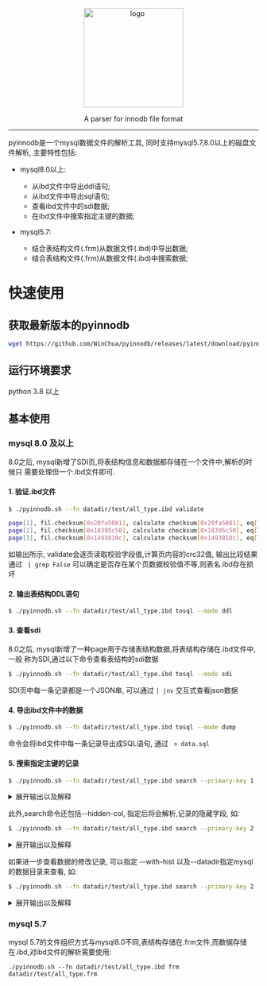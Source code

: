 <div align="center">
<img align="center" src="https://s3.bmp.ovh/imgs/2024/07/20/13701166ef090a1e.png" alt="logo" width="200px">
<p>A parser for innodb file format</p>
</div>

----

pyinnodb是一个mysql数据文件的解析工具, 同时支持mysql5.7,8.0以上的磁盘文件解析, 主要特性包括: 

* mysql8.0以上:
  * 从ibd文件中导出ddl语句;
  * 从ibd文件中导出sql语句;
  * 查看ibd文件中的sdi数据;
  * 在ibd文件中搜索指定主键的数据;

* mysql5.7:
  * 结合表结构文件(.frm)从数据文件(.ibd)中导出数据;
  * 结合表结构文件(.frm)从数据文件(.ibd)中搜索数据;

# 快速使用

## 获取最新版本的pyinnodb
```bash
wget https://github.com/WinChua/pyinnodb/releases/latest/download/pyinnodb.sh
```
## 运行环境要求
python 3.8 以上

## 基本使用

### mysql 8.0 及以上
8.0之后, mysql新增了SDI页,将表结构信息和数据都存储在一个文件中,解析的时候只
需要处理但一个.ibd文件即可.

#### 1. 验证.ibd文件
```bash
$ ./pyinnodb.sh --fn datadir/test/all_type.ibd validate

page[1], fil.checksum[0x20fa5081], calculate checksum[0x20fa5081], eq[True]
page[2], fil.checksum[0x18395c50], calculate checksum[0x18395c50], eq[True]
page[3], fil.checksum[0x1493810c], calculate checksum[0x1493810c], eq[True]
```
如输出所示, validate会逐页读取校验字段值,计算页内容的crc32值, 输出比较结果
通过 ` | grep False` 可以确定是否存在某个页数据校验值不等,则表名.ibd存在损坏

#### 2. 输出表结构DDL语句
```bash
$ ./pyinnodb.sh --fn datadir/test/all_type.ibd tosql --mode ddl
```

#### 3. 查看sdi
8.0之后, mysql新增了一种page用于存储表结构数据,将表结构存储在.ibd文件中,一般
称为SDI,通过以下命令查看表结构的sdi数据

```bash
$ ./pyinnodb.sh --fn datadir/test/all_type.ibd tosql --mode sdi
```
SDI页中每一条记录都是一个JSON串, 可以通过 ` | jnv ` 交互式查看json数据

#### 4. 导出ibd文件中的数据
```bash
$ ./pyinnodb.sh --fn datadir/test/all_type.ibd tosql --mode dump
```
命令会将ibd文件中每一条记录导出成SQL语句, 通过 ` > data.sql`

#### 5. 搜索指定主键的记录
```bash
$ ./pyinnodb.sh --fn datadir/test/all_type.ibd search --primary-key 1
```
<details>
<summary>展开输出以及解释</summary>
<pre><code>found:  all_type(id=2, BIGINT=98283201, BIT=1, DATETIME=datetime.datetime(2024, 1, 1, 9, 0, 1), DOUBLE=3.1415926, FLOAT=6.189000129699707, INTEGER=8621, LONGBLOB='xxxxxxxxxxxxxxxxxxxxxxxxxxxxxxxxxxxxxxxxxxxxxxxxxxxxxxxxxxxxxxxxxxxxxxxxxxxxxxxxxxxxxxxxxxxxxxxxxxxx', LONGTEXT='ggg', MEDIUMBLOB=None, MEDIUMINT=999999, MEDIUMTEXT=None, NUMERIC=Decimal('11'), REAL=1092.892, SMALLINT=981, TEXT='TEXT', TIME=datetime.timedelta(seconds=11040), TIMESTAMP=datetime.datetime(2024, 7, 24, 9, 5, 28), TINYBLOB='TINYBLOB', TINYINT=99, TINYTEXT='TINYTEXT', YEAR=2024, ENUM=b'a', SET='a,b,c', DECIMAL=Decimal('910.79'), CHAR=None, VARBINARY='VARBINARY', int_def_col=42, str_def_col='world')
</code></pre>

search命令通过--primary-key选项指定主键的值, 将会在ibd文件中查找主键等于该值的记录
</details>

此外,search命令还包括--hidden-col, 指定后将会解析,记录的隐藏字段, 如:
```bash
$ ./pyinnodb.sh --fn datadir/test/all_type.ibd search --primary-key 2 --hidden-col
```

<details>
<summary>展开输出以及解释</summary>
<pre><code>found:  all_type(id=2, BIGINT=98283201, BIT=1, DATETIME=datetime.datetime(2024, 1, 1, 9, 0, 1), DOUBLE=3.1415926, FLOAT=6.189000129699707, INTEGER=8621, LONGBLOB='xxxxxxxxxxxxxxxxxxxxxxxxxxxxxxxxxxxxxxxxxxxxxxxxxxxxxxxxxxxxxxxxxxxxxxxxxxxxxxxxxxxxxxxxxxxxxxxxxxxx', LONGTEXT='ggg', MEDIUMBLOB=None, MEDIUMINT=999999, MEDIUMTEXT=None, NUMERIC=Decimal('11'), REAL=1092.892, SMALLINT=981, TEXT='TEXT', TIME=datetime.timedelta(seconds=11040), TIMESTAMP=datetime.datetime(2024, 7, 24, 9, 5, 28), TINYBLOB='TINYBLOB', TINYINT=99, TINYTEXT='TINYTEXT', YEAR=2024, ENUM=b'a', SET='a,b,c', DECIMAL=Decimal('910.79'), CHAR=None, VARBINARY='VARBINARY', int_def_col=42, str_def_col='world', DB_TRX_ID=2064, DB_ROLL_PTR=MRollbackPointer(insert_flag=1, rollback_seg_id=1, page_number=257, page_offset=350))</code></pre>
相较于上一条输出, 多了<code>DB_ROOL_PTR</code>以及<code>DB_TRX_ID</code>
</details>

如果进一步查看数据的修改记录, 可以指定 --with-hist 以及--datadir指定mysql的数据目录来查看, 如:
```bash
$ ./pyinnodb.sh --fn datadir/test/all_type.ibd search --primary-key 2 --hidden-col --with-hist --datadir datadir
```

<details>
<summary>展开输出以及解释</summary>
<pre><code>found:  all_type(id=2, BIGINT=98283201, BIT=1, DATETIME=datetime.datetime(2024, 1, 1, 9, 0, 1), DOUBLE=3.1415926, FLOAT=6.189000129699707, INTEGER=8621, LONGBLOB='xxxxxxxxxxxxxxxxxxxxxxxxxxxxxxxxxxxxxxxxxxxxxxxxxxxxxxxxxxxxxxxxxxxxxxxxxxxxxxxxxxxxxxxxxxxxxxxxxxxx', LONGTEXT='ojbk', MEDIUMBLOB=None, MEDIUMINT=999999, MEDIUMTEXT=None, NUMERIC=Decimal('1314520'), REAL=1092.892, SMALLINT=981, TEXT='TEXT', TIME=datetime.timedelta(seconds=11040), TIMESTAMP=datetime.datetime(2024, 7, 24, 9, 5, 28), TINYBLOB='TINYBLOB', TINYINT=99, TINYTEXT='TINYTEXT', YEAR=2024, ENUM=b'a', SET='a,b,c', DECIMAL=Decimal('910.79'), CHAR='89', VARBINARY='VARBINARY', int_def_col=42, str_def_col='world', DB_TRX_ID=2073, DB_ROLL_PTR=MRollbackPointer(insert_flag=0, rollback_seg_id=2, page_number=277, page_offset=745))

<Update by trx[2071]: `LONGTEXT` updated original value: LONGTEXT AGAIN; `NUMERIC` updated original value: 20230304>
<Update by trx[2069]: `LONGTEXT` updated original value: None; `CHAR` updated original value: None>
<Update by trx[2064]: `LONGTEXT` updated original value: ggg; `NUMERIC` updated original value: 11>
&lt;Insert&gt;

</pre></code>
输出内容中, 多了该条记录的修改记录,如
<pre><code>&lt;Update by trx[2071]: `LONGTEXT` updated original value: LONGTEXT AGAIN; `NUMERIC` updated original value: 20230304&gt;</code></pre>
表明, 该条记录在事务ID[2071]中被修改了, 涉及的字段包括`LONGTEXT`(修改前的值为`LONGTEXT AGAIN`)以及`NUMERIC`(修改前的值为`20230304`
</details>

### mysql 5.7
mysql 5.7的文件组织方式与mysql8.0不同,表结构存储在.frm文件,而数据存储在.ibd,对ibd文件的解析需要使用:

```
./pyinnodb.sh --fn datadir/test/all_type.ibd frm datadir/test/all_type.frm
```
